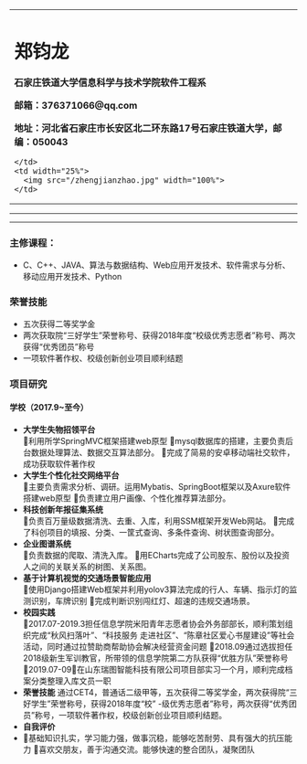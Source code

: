 <div>
<table border="0">
  <tr>
    <td width="75%">
      <h1>郑钧龙</h1>
      <p><b></b></p>
      <p><b>石家庄铁道大学信息科学与技术学院软件工程系</b></p>
      <p><b>邮箱：376371066@qq.com</b></p>
      <p><b>地址：河北省石家庄市长安区北二环东路17号石家庄铁道大学，邮编：050043</b></p>
     
    </td>
    <td width="25%">
      <img src="/zhengjianzhao.jpg" width="100%">
    </td>
  </tr>
</table>
</div>

---



---


### 主修课程：
- C、C++、JAVA、算法与数据结构、Web应用开发技术、软件需求与分析、移动应用开发技术、Python


### 荣誉技能
- 五次获得二等奖学金
- 两次获取院“三好学生”荣誉称号、获得2018年度“校级优秀志愿者”称号、两次获得“优秀团员”称号
- 一项软件著作权、校级创新创业项目顺利结题

### 项目研究

#### 学校（2017.9~至今）
- **大学生失物招领平台**  
利用所学SpringMVC框架搭建web原型
mysql数据库的搭建，主要负责后台数据处理算法、数据交互算法部分。 
完成了简易的安卓移动端社交软件，成功获取软件著作权
- **大学生个性化社交网络平台**  
主要负责需求分析、调研。运用Mybatis、SpringBoot框架以及Axure软件搭建web原型
负责建立用户画像、个性化推荐算法部分。
- **科技创新年报征集系统**  
负责百万量级数据清洗、去重、入库，利用SSM框架开发Web网站。
完成了科创项目的填报、分类、一筐式查询、多条件查询、树状图查询部分。
- **企业图谱系统**  
负责数据的爬取、清洗入库。
用ECharts完成了公司股东、股份以及投资人之间的关联关系的树图、关系图。
- **基于计算机视觉的交通场景智能应用**  
使用Django搭建Web框架并利用yolov3算法完成的行人、车辆、指示灯的监测识别，车牌识别
完成判断识别闯红灯、超速的违规交通场景。
- **校园实践**  
2017.07-2019.3担任信息学院米阳青年志愿者协会外务部部长，顺利策划组织完成“秋风扫落叶”、“科技服务 走进社区”、“陈章社区爱心书屋建设”等社会活动，同时通过拉赞助商帮助协会解决经营资金问题
2018.09通过选拔担任2018级新生军训教官，所带领的信息学院第二方队获得“优胜方队”荣誉称号
2019.07-09，在山东瑞图智能科技有限公司项目部实习一个月，顺利完成档案分类整理入库文员一职
- **荣誉技能**
通过CET4，普通话二级甲等，五次获得二等奖学金，两次获得院“三好学生”荣誉称号，获得2018年度“校”	-级优秀志愿者”称号，两次获得“优秀团员”称号，一项软件著作权，校级创新创业项目顺利结题。 
- **自我评价**
- 基础知识扎实，学习能力强，做事沉稳，能够吃苦耐劳、具有强大的抗压能力
喜欢交朋友，善于沟通交流。能够快速的整合团队，凝聚团队
